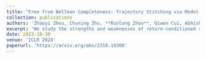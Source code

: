 ```yaml
---
title: "Free from Bellman Completeness: Trajectory Stitching via Model-based Return-conditioned Supervised Learning"
collection: publications
authors: 'Zhaoyi Zhou, Chuning Zhu, **Runlong Zhou**, Qiwen Cui, Abhishek Gupta, Simon S. Du'
excerpt: 'We study the strengths and weaknesses of return-conditioned supervised learning, and propose an empirically improved algorithm.'
date: 2023-10-30
venue: 'ICLR 2024'
paperurl: 'https://arxiv.org/abs/2310.19308'
---
```

